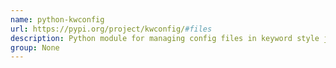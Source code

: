 ```yaml
---
name: python-kwconfig
url: https://pypi.org/project/kwconfig/#files
description: Python module for managing config files in keyword style json format. URL : https://pypi.org/project/kwconfig/#files Groups : None
group: None
---
```


